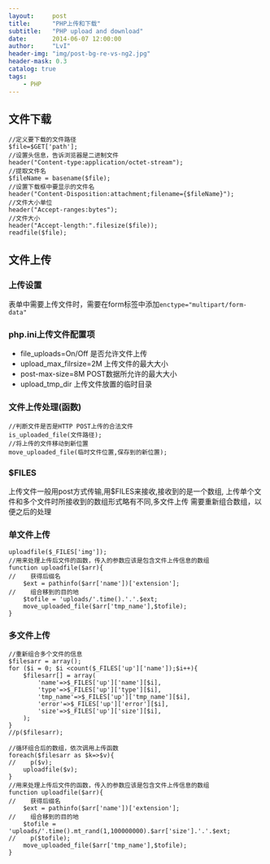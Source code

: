 ```yaml
---
layout:     post
title:      "PHP上传和下载"
subtitle:   "PHP upload and download"
date:       2014-06-07 12:00:00
author:     "LvI"
header-img: "img/post-bg-re-vs-ng2.jpg"
header-mask: 0.3
catalog: true
tags:
    - PHP
---
```


## 文件下载

```
//定义要下载的文件路径
$file=$GET['path'];
//设置头信息，告诉浏览器是二进制文件
header("Content-type:application/octet-stream");
//提取文件名
$fileName = basename($file);
//设置下载框中要显示的文件名
header("Content-Disposition:attachment;filename={$fileName}");
//文件大小单位
header("Accept-ranges:bytes");
//文件大小
header("Accept-length:".filesize($file));
readfile($file);
```

## 文件上传

### 上传设置

表单中需要上传文件时，需要在form标签中添加`enctype="multipart/form-data"`

### php.ini上传文件配置项

- file_uploads=On/Off 是否允许文件上传
- upload_max_filrsize=2M 上传文件的最大大小
- post-max-size=8M POST数据所允许的最大大小
- upload_tmp_dir 上传文件放置的临时目录

### 文件上传处理(函数)

```
//判断文件是否是HTTP POST上传的合法文件
is_uploaded_file(文件路径); 
//将上传的文件移动到新位置
move_uploaded_file(临时文件位置,保存到的新位置);
```

### $FILES

上传文件一般用post方式传输,用$FILES来接收,接收到的是一个数组,
上传单个文件和多个文件时所接收到的数组形式略有不同,多文件上传
需要重新组合数组，以便之后的处理

### 单文件上传

```
uploadfile($_FILES['img']);
//用来处理上传后文件的函数，传入的参数应该是包含文件上传信息的数组
function uploadfile($arr){
//    获得后缀名
    $ext = pathinfo($arr['name'])['extension'];
//    组合移到的目的地
    $tofile = 'uploads/'.time().'.'.$ext;
    move_uploaded_file($arr['tmp_name'],$tofile);
}
```

### 多文件上传

```
//重新组合多个文件的信息
$filesarr = array();
for ($i = 0; $i <count($_FILES['up']['name']);$i++){
    $filesarr[] = array(
        'name'=>$_FILES['up']['name'][$i],
        'type'=>$_FILES['up']['type'][$i],
        'tmp_name'=>$_FILES['up']['tmp_name'][$i],
        'error'=>$_FILES['up']['error'][$i],
        'size'=>$_FILES['up']['size'][$i],
    );
}
//p($filesarr);

//循环组合后的数组，依次调用上传函数
foreach($filesarr as $k=>$v){
//    p($v);
    uploadfile($v);
}
//用来处理上传后文件的函数，传入的参数应该是包含文件上传信息的数组
function uploadfile($arr){
//    获得后缀名
    $ext = pathinfo($arr['name'])['extension'];
//    组合移到的目的地
    $tofile = 'uploads/'.time().mt_rand(1,100000000).$arr['size'].'.'.$ext;
//    p($tofile);
    move_uploaded_file($arr['tmp_name'],$tofile);
}
```


